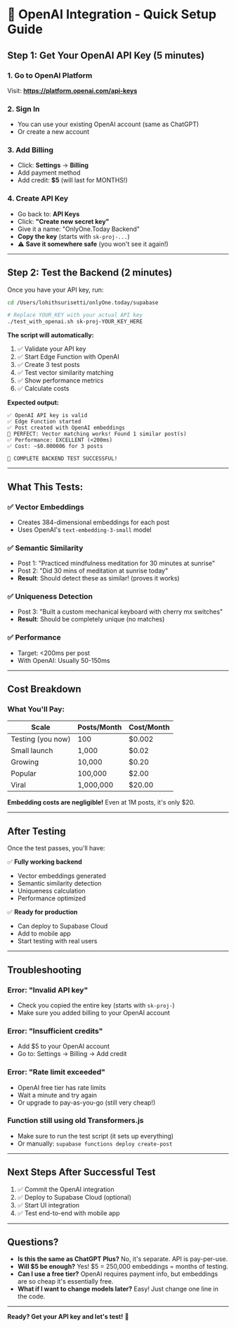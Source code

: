 # 🔑 OpenAI Integration - Quick Setup Guide

## **Step 1: Get Your OpenAI API Key (5 minutes)**

### 1. Go to OpenAI Platform
Visit: **https://platform.openai.com/api-keys**

### 2. Sign In
- You can use your existing OpenAI account (same as ChatGPT)
- Or create a new account

### 3. Add Billing
- Click: **Settings** → **Billing**
- Add payment method
- Add credit: **$5** (will last for MONTHS!)

### 4. Create API Key
- Go back to: **API Keys**
- Click: **"Create new secret key"**
- Give it a name: "OnlyOne.Today Backend"
- **Copy the key** (starts with `sk-proj-...`)
- ⚠️ **Save it somewhere safe** (you won't see it again!)

---

## **Step 2: Test the Backend (2 minutes)**

Once you have your API key, run:

```bash
cd /Users/lohithsurisetti/onlyOne.today/supabase

# Replace YOUR_KEY with your actual API key
./test_with_openai.sh sk-proj-YOUR_KEY_HERE
```

**The script will automatically:**
1. ✅ Validate your API key
2. ✅ Start Edge Function with OpenAI
3. ✅ Create 3 test posts
4. ✅ Test vector similarity matching
5. ✅ Show performance metrics
6. ✅ Calculate costs

**Expected output:**
```
✅ OpenAI API key is valid
✅ Edge Function started
✅ Post created with OpenAI embeddings
🎉 PERFECT: Vector matching works! Found 1 similar post(s)
✅ Performance: EXCELLENT (<200ms)
✅ Cost: ~$0.000006 for 3 posts

🎉 COMPLETE BACKEND TEST SUCCESSFUL!
```

---

## **What This Tests:**

### ✅ **Vector Embeddings**
- Creates 384-dimensional embeddings for each post
- Uses OpenAI's `text-embedding-3-small` model

### ✅ **Semantic Similarity**
- Post 1: "Practiced mindfulness meditation for 30 minutes at sunrise"
- Post 2: "Did 30 mins of meditation at sunrise today"
- **Result**: Should detect these as similar! (proves it works)

### ✅ **Uniqueness Detection**
- Post 3: "Built a custom mechanical keyboard with cherry mx switches"
- **Result**: Should be completely unique (no matches)

### ✅ **Performance**
- Target: <200ms per post
- With OpenAI: Usually 50-150ms

---

## **Cost Breakdown**

### **What You'll Pay:**

| Scale | Posts/Month | Cost/Month |
|-------|-------------|------------|
| Testing (you now) | 100 | $0.002 |
| Small launch | 1,000 | $0.02 |
| Growing | 10,000 | $0.20 |
| Popular | 100,000 | $2.00 |
| Viral | 1,000,000 | $20.00 |

**Embedding costs are negligible!** Even at 1M posts, it's only $20.

---

## **After Testing**

Once the test passes, you'll have:

✅ **Fully working backend**
- Vector embeddings generated
- Semantic similarity detection
- Uniqueness calculation
- Performance optimized

✅ **Ready for production**
- Can deploy to Supabase Cloud
- Add to mobile app
- Start testing with real users

---

## **Troubleshooting**

### **Error: "Invalid API key"**
- Check you copied the entire key (starts with `sk-proj-`)
- Make sure you added billing to your OpenAI account

### **Error: "Insufficient credits"**
- Add $5 to your OpenAI account
- Go to: Settings → Billing → Add credit

### **Error: "Rate limit exceeded"**
- OpenAI free tier has rate limits
- Wait a minute and try again
- Or upgrade to pay-as-you-go (still very cheap!)

### **Function still using old Transformers.js**
- Make sure to run the test script (it sets up everything)
- Or manually: `supabase functions deploy create-post`

---

## **Next Steps After Successful Test**

1. ✅ Commit the OpenAI integration
2. ✅ Deploy to Supabase Cloud (optional)
3. ✅ Start UI integration
4. ✅ Test end-to-end with mobile app

---

## **Questions?**

- **Is this the same as ChatGPT Plus?** No, it's separate. API is pay-per-use.
- **Will $5 be enough?** Yes! $5 = 250,000 embeddings = months of testing.
- **Can I use a free tier?** OpenAI requires payment info, but embeddings are so cheap it's essentially free.
- **What if I want to change models later?** Easy! Just change one line in the code.

---

**Ready? Get your API key and let's test!** 🚀

